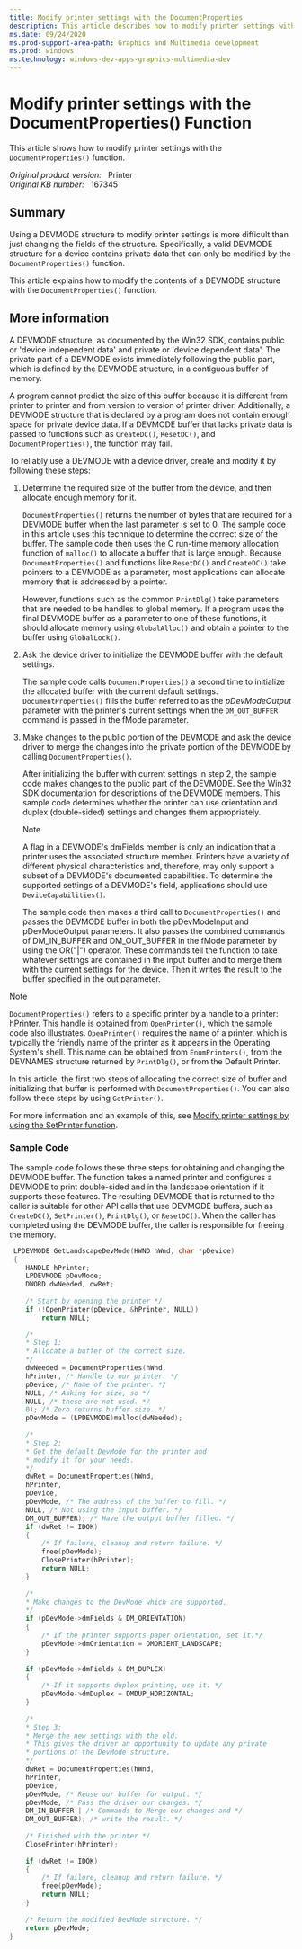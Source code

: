 ```yaml
---
title: Modify printer settings with the DocumentProperties
description: This article describes how to modify printer settings with the DocumentProperties function.
ms.date: 09/24/2020
ms.prod-support-area-path: Graphics and Multimedia development
ms.prod: windows
ms.technology: windows-dev-apps-graphics-multimedia-dev
---
```

# Modify printer settings with the DocumentProperties() Function

This article shows how to modify printer settings with the `DocumentProperties()` function.

_Original product version:_ &nbsp; Printer  
_Original KB number:_ &nbsp; 167345

## Summary

Using a DEVMODE structure to modify printer settings is more difficult than just changing the fields of the structure. Specifically, a valid DEVMODE structure for a device contains private data that can only be modified by the `DocumentProperties()` function.

This article explains how to modify the contents of a DEVMODE structure with the `DocumentProperties()` function.

## More information

A DEVMODE structure, as documented by the Win32 SDK, contains public or 'device independent data' and private or 'device dependent data'. The private part of a DEVMODE exists immediately following the public part, which is defined by the DEVMODE structure, in a contiguous buffer of memory.

A program cannot predict the size of this buffer because it is different from printer to printer and from version to version of printer driver. Additionally, a DEVMODE structure that is declared by a program does not contain enough space for private device data. If a DEVMODE buffer that lacks private data is passed to functions such as `CreateDC()`, `ResetDC()`, and `DocumentProperties()`, the function may fail.

To reliably use a DEVMODE with a device driver, create and modify it by following these steps:

1. Determine the required size of the buffer from the device, and then allocate enough memory for it.

    `DocumentProperties()` returns the number of bytes that are required for a DEVMODE buffer when the last parameter is set to 0. The sample code in this article uses this technique to determine the correct size of the buffer. The sample code then uses the C run-time memory allocation function of `malloc()` to allocate a buffer that is large enough. Because `DocumentProperties()` and functions like `ResetDC()` and `CreateDC()` take pointers to a DEVMODE as a parameter, most applications can allocate memory that is addressed by a pointer.

    However, functions such as the common `PrintDlg()` take parameters that are needed to be handles to global memory. If a program uses the final DEVMODE buffer as a parameter to one of these functions, it should allocate memory using `GlobalAlloc()` and obtain a pointer to the buffer using `GlobalLock()`.
2. Ask the device driver to initialize the DEVMODE buffer with the default settings.

    The sample code calls `DocumentProperties()` a second time to initialize the allocated buffer with the current default settings. `DocumentProperties()` fills the buffer referred to as the *pDevModeOutput* parameter with the printer's current settings when the `DM_OUT_BUFFER` command is passed in the fMode parameter.

3. Make changes to the public portion of the DEVMODE and ask the device driver to merge the changes into the private portion of the DEVMODE by calling `DocumentProperties()`.

    After initializing the buffer with current settings in step 2, the sample code makes changes to the public part of the DEVMODE. See the Win32 SDK documentation for descriptions of the DEVMODE members. This sample code determines whether the printer can use orientation and duplex (double-sided) settings and changes them appropriately.

    > [!NOTE]
    > A flag in a DEVMODE's dmFields member is only an indication that a printer uses the associated structure member. Printers have a variety of different physical characteristics and, therefore, may only support a subset of a DEVMODE's documented capabilities. To determine the supported settings of a DEVMODE's field, applications should use `DeviceCapabilities()`.

    The sample code then makes a third call to `DocumentProperties()` and passes the DEVMODE buffer in both the pDevModeInput and pDevModeOutput parameters. It also passes the combined commands of DM_IN_BUFFER and DM_OUT_BUFFER in the fMode parameter by using the OR("|") operator. These commands tell the function to take whatever settings are contained in the input buffer and to merge them with the current settings for the device. Then it writes the result to the buffer specified in the out parameter.

> [!NOTE]
> `DocumentProperties()` refers to a specific printer by a handle to a printer: hPrinter. This handle is obtained from `OpenPrinter()`, which the sample code also illustrates. `OpenPrinter()` requires the name of a printer, which is typically the friendly name of the printer as it appears in the Operating System's shell. This name can be obtained from `EnumPrinters()`, from the DEVNAMES structure returned by `PrintDlg()`, or from the Default Printer.

In this article, the first two steps of allocating the correct size of buffer and initializing that buffer is performed with `DocumentProperties()`. You can also follow these steps by using `GetPrinter()`.

For more information and an example of this, see [Modify printer settings by using the SetPrinter function](/troubleshoot/windows/win32/modify-printer-settings-setprinter-api).

### Sample Code

The sample code follows these three steps for obtaining and changing the DEVMODE buffer. The function takes a named printer and configures a DEVMODE to print double-sided and in the landscape orientation if it supports these features. The resulting DEVMODE that is returned to the caller is suitable for other API calls that use DEVMODE buffers, such as `CreateDC()`, `SetPrinter()`, `PrintDlg()`, or `ResetDC()`. When the caller has completed using the DEVMODE buffer, the caller is responsible for freeing the memory.

```cpp
 LPDEVMODE GetLandscapeDevMode(HWND hWnd, char *pDevice)
 {
    HANDLE hPrinter;
    LPDEVMODE pDevMode;
    DWORD dwNeeded, dwRet;
    
    /* Start by opening the printer */ 
    if (!OpenPrinter(pDevice, &hPrinter, NULL))
        return NULL;
    
    /*
    * Step 1:
    * Allocate a buffer of the correct size.
    */ 
    dwNeeded = DocumentProperties(hWnd,
    hPrinter, /* Handle to our printer. */ 
    pDevice, /* Name of the printer. */ 
    NULL, /* Asking for size, so */ 
    NULL, /* these are not used. */ 
    0); /* Zero returns buffer size. */ 
    pDevMode = (LPDEVMODE)malloc(dwNeeded);
    
    /*
    * Step 2:
    * Get the default DevMode for the printer and
    * modify it for your needs.
    */ 
    dwRet = DocumentProperties(hWnd,
    hPrinter,
    pDevice,
    pDevMode, /* The address of the buffer to fill. */ 
    NULL, /* Not using the input buffer. */ 
    DM_OUT_BUFFER); /* Have the output buffer filled. */ 
    if (dwRet != IDOK)
    {
        /* If failure, cleanup and return failure. */ 
        free(pDevMode);
        ClosePrinter(hPrinter);
        return NULL;
    }
    
    /*
    * Make changes to the DevMode which are supported.
    */ 
    if (pDevMode->dmFields & DM_ORIENTATION)
    {
        /* If the printer supports paper orientation, set it.*/ 
        pDevMode->dmOrientation = DMORIENT_LANDSCAPE;
    }
    
    if (pDevMode->dmFields & DM_DUPLEX)
    {
        /* If it supports duplex printing, use it. */ 
        pDevMode->dmDuplex = DMDUP_HORIZONTAL;
    }
    
    /*
    * Step 3:
    * Merge the new settings with the old.
    * This gives the driver an opportunity to update any private
    * portions of the DevMode structure.
    */ 
    dwRet = DocumentProperties(hWnd,
    hPrinter,
    pDevice,
    pDevMode, /* Reuse our buffer for output. */ 
    pDevMode, /* Pass the driver our changes. */ 
    DM_IN_BUFFER | /* Commands to Merge our changes and */ 
    DM_OUT_BUFFER); /* write the result. */ 
    
    /* Finished with the printer */ 
    ClosePrinter(hPrinter);
    
    if (dwRet != IDOK)
    {
        /* If failure, cleanup and return failure. */ 
        free(pDevMode);
        return NULL;
    }
    
    /* Return the modified DevMode structure. */ 
    return pDevMode;
}
```
